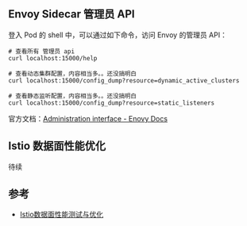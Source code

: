 
## Envoy Sidecar 管理员 API

登入 Pod 的 shell 中，可以通过如下命令，访问 Envoy 的管理员 API：

```shell
# 查看所有 管理员 api
curl localhost:15000/help

# 查看动态集群配置，内容相当多。。还没搞明白
curl localhost:15000/config_dump?resource=dynamic_active_clusters

# 查看静态监听配置，内容相当多。。还没搞明白
curl localhost:15000/config_dump?resource=static_listeners

```

官方文档：[Administration interface - Enovy Docs](https://www.envoyproxy.io/docs/envoy/latest/operations/admin#)

## Istio 数据面性能优化

待续

## 参考

- [Istio数据面性能测试与优化](https://penglei.github.io/post/latency-optimization-for-istio-proxy-based-on-envoy/)


